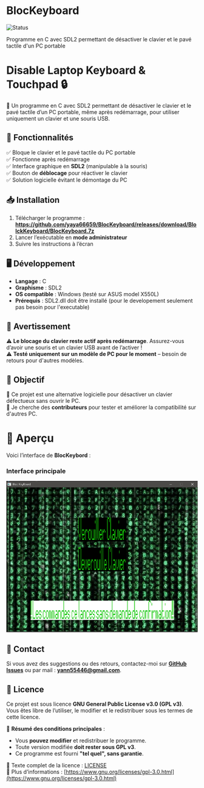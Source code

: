 # BlocKeyboard
![Status](https://img.shields.io/badge/Status-Beta-yellow?style=for-the-badge)  

Programme en C avec SDL2 permettant de désactiver le clavier et le pavé tactile d'un PC portable


# Disable Laptop Keyboard & Touchpad 🔒

🚀 Un programme en C avec SDL2 permettant de désactiver le clavier et le pavé tactile d’un PC portable, même après redémarrage, pour utiliser uniquement un clavier et une souris USB.

## 📌 Fonctionnalités
✅ Bloque le clavier et le pavé tactile du PC portable  
✅ Fonctionne après redémarrage  
✅ Interface graphique en **SDL2** (manipulable à la souris)  
✅ Bouton de **déblocage** pour réactiver le clavier  
✅ Solution logicielle évitant le démontage du PC  

## 📥 Installation
1. Télécharger le programme : **https://github.com/yaya66659/BlocKeyboard/releases/download/BlolckKeyboard/BlocKeyboard.7z**  
2. Lancer l’exécutable en **mode administrateur**  
3. Suivre les instructions à l’écran  

## 🖥️ Développement
- **Langage** : C  
- **Graphisme** : SDL2  
- **OS compatible** : Windows (testé sur ASUS model X550L)  
- **Prérequis** : SDL2.dll doit être installé  (pour le developement seulement pas besoin pour l'executable)

## 📢 Avertissement
⚠️ **Le blocage du clavier reste actif après redémarrage**. Assurez-vous d’avoir une souris et un clavier USB avant de l’activer !  
⚠️ **Testé uniquement sur un modèle de PC pour le moment** – besoin de retours pour d'autres modèles.  

## 🎯 Objectif
📌 Ce projet est une alternative logicielle pour désactiver un clavier défectueux sans ouvrir le PC.  
📌 Je cherche des **contributeurs** pour tester et améliorer la compatibilité sur d'autres PC. 

# 📸 Aperçu

Voici l’interface de **BlocKeybord** :

### Interface principale
![Interface principale](Screenshots/ScreenBlocKeyboard.png)


## 📩 Contact
Si vous avez des suggestions ou des retours, contactez-moi sur **[GitHub Issues](https://github.com/yaya66659/BlocKeyboard/issues)** ou par mail : **yann55446@gmail.com**.  


## 📜 Licence

Ce projet est sous licence **GNU General Public License v3.0 (GPL v3)**.  
Vous êtes libre de l’utiliser, le modifier et le redistribuer sous les termes de cette licence.  

📌 **Résumé des conditions principales** :
- Vous **pouvez modifier** et redistribuer le programme.
- Toute version modifiée **doit rester sous GPL v3**.
- Ce programme est fourni **"tel quel", sans garantie**.  

🔗 Texte complet de la licence : [LICENSE](LICENSE)  
🔗 Plus d’informations : [https://www.gnu.org/licenses/gpl-3.0.html](https://www.gnu.org/licenses/gpl-3.0.html)  
